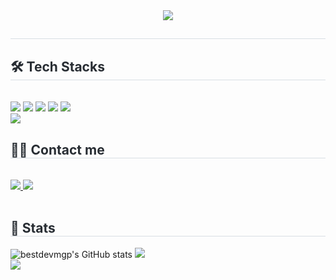 <div align= "center">
    <img src="https://capsule-render.vercel.app/api?type=waving&color=gradient&height=180&text=Hello%20world!&animation=fadeIn&fontColor=000000&fontSize=50" />
    </div>
    <div style="text-align: left;"> 
    <h2 style="border-bottom: 1px solid #d8dee4; color: #282d33;">  </h2>  
    <div style="font-weight: 700; font-size: 15px; text-align: left; color: #282d33;">  </div> 
    </div>
    <div style="text-align: left;">
    <h2 style="border-bottom: 1px solid #d8dee4; color: #282d33;"> 🛠️ Tech Stacks </h2> <br> 
    <div style="margin: ; text-align: left;" "text-align: left;"> <img src="https://img.shields.io/badge/C-A8B9CC?style=flat-square&logo=C&logoColor=white">
          <img src="https://img.shields.io/badge/C++-00599C?style=flat-square&logo=C%2B%2B&logoColor=white">
          <img src="https://img.shields.io/badge/HTML5-E34F26?style=flat-square&logo=HTML5&logoColor=white">
          <img src="https://img.shields.io/badge/Javascript-F7DF1E?style=flat-square&logo=Javascript&logoColor=white">
          <img src="https://img.shields.io/badge/CSS3-1572B6?style=flat-square&logo=CSS3&logoColor=white">
          <br/><img src="https://img.shields.io/badge/Python-3776AB?style=flat-square&logo=Python&logoColor=white">
          </div>
    </div>
    <div style="text-align: left;">
    <h2 style="border-bottom: 1px solid #d8dee4; color: #282d33;"> 🧑‍💻 Contact me </h2> <br> 
    <div style="text-align: left;">
      <a href=https://velog.io/@playe/posts>
      <img src="https://img.shields.io/badge/Velog-20C997?style=flat-square&logo=Velog&logoColor=white&link=https://velog.io/@playe/posts">
      </a>
      <a href=mailto:yejubeshbs22@gmail.com>
        <img src="https://img.shields.io/badge/Gmail-EA4335?style=flat-square&logo=Gmail&logoColor=white&link=mailto:yejubeshbs22@gmail.com">
      </a>
    </div><br> 
    <div style="text-align: left;">  </div> 
    </div>
    <div style="text-align: left;"> 
    <h2 style="border-bottom: 1px solid #d8dee4; color: #282d33;"> 🏅 Stats </h2>
      <div style="text-align: left;">
        <img src="https://github-readme-stats.vercel.app/api?username=yejub&theme=dark&show_icons=true" alt="bestdevmgp's GitHub stats">
        <img src="https://github-readme-stats.vercel.app/api/top-langs/?username=yejub&layout=compact&bg_color=180,000000,&title_color=000000&text_color=000000">
      </div>
        <a href="https://skillicons.dev">
        <img src="https://skillicons.dev/icons?i=java,python,spring,mysql,c,linux,aws,git,github,figma,html,css,javascript" />
    </div>
    

<!--
**yejub/yejub** is a ✨ _special_ ✨ repository because its `README.md` (this file) appears on your GitHub profile.

Here are some ideas to get you started:

- 🔭 I’m currently working on ...
- 🌱 I’m currently learning ...
- 👯 I’m looking to collaborate on ...
- 🤔 I’m looking for help with ...
- 💬 Ask me about ...
- 📫 How to reach me: ...
- 😄 Pronouns: ...
- ⚡ Fun fact: ...
-->
